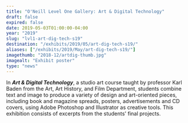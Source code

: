 ```yaml
---
title: "O'Neill Level One Gallery: Art & Digital Technology"
draft: false
expired: false
date: 2019-05-03T01:00:00-04:00
year: "2019"
slug: "lvl1-art-dig-tech-s19"
destination: "/exhibits/2019/05/art-dig-tech-s19/"
aliases: ["/exhibits/2019/May/art-dig-tech-s19/"]
imagethumb: "2018-12/artdig-thumb.jpg"
imagealt: "Exhibit poster"
type: "news"
---
```


In <strong><em>Art & Digital Technology</em></strong>, a studio art course taught by professor Karl Baden from the Art, Art History, and Film Department, students combine text and image to produce a variety of design and art-oriented pieces, including book and magazine spreads, posters, advertisements and CD covers, using Adobe Photoshop and Illustrator as creative tools. This exhibition consists of excerpts from the students' final projects.
